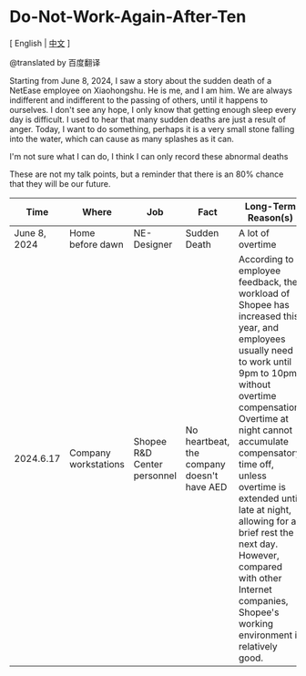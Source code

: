# Do-Not-Work-Again-After-Ten
[ English | [中文](README.md) ]

@translated by 百度翻译

Starting from June 8, 2024, I saw a story about the sudden death of a NetEase employee on Xiaohongshu. He is me, and I am him. We are always indifferent and indifferent to the passing of others, until it happens to ourselves. I don't see any hope, I only know that getting enough sleep every day is difficult. I used to hear that many sudden deaths are just a result of anger. Today, I want to do something, perhaps it is a very small stone falling into the water, which can cause as many splashes as it can.

I'm not sure what I can do, I think I can only record these abnormal deaths

These are not my talk points, but a reminder that there is an 80% chance that they will be our future.


| Time         | Where                | Job                         | Fact                                       | Long-Term Reason(s)                                                                                                                                                                                                                                                                                                                                                                                                       |
|--------------|----------------------|-----------------------------|--------------------------------------------|---------------------------------------------------------------------------------------------------------------------------------------------------------------------------------------------------------------------------------------------------------------------------------------------------------------------------------------------------------------------------------------------------------------------------|
| June 8, 2024 | Home before dawn     | NE-Designer                 | Sudden Death                               | A lot of overtime                                                                                                                                                                                                                                                                                                                                                                                                         |
| 2024.6.17    | Company workstations | Shopee R&D Center personnel | No heartbeat, the company doesn't have AED | According to employee feedback, the workload of Shopee has increased this year, and employees usually need to work until 9pm to 10pm without overtime compensation; Overtime at night cannot accumulate compensatory time off, unless overtime is extended until late at night, allowing for a brief rest the next day. However, compared with other Internet companies, Shopee's working environment is relatively good. |


